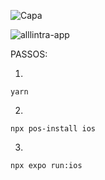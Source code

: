 ![Capa](https://github.com/isaquem18/allintrapp/assets/67105969/afe3ec19-b347-483e-9843-ca31213081ae)

![alllintra-app](https://github.com/isaquem18/allintrapp/assets/67105969/5ceaf00b-3635-40ad-a13f-5f9843680c4b)

PASSOS:

1.
```
yarn
```

2.
```
npx pos-install ios
```

3.
```
npx expo run:ios
```
